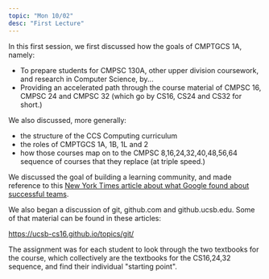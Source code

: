 ```yaml
---
topic: "Mon 10/02"
desc: "First Lecture"
---
```


In this first session, we first discussed how the goals of CMPTGCS 1A, namely:

* To prepare students for CMPSC&nbsp;130A, other upper division coursework, and research in Computer Science, by...
* Providing an accelerated path through the course material of CMPSC&nbsp;16, CMPSC&nbsp;24 and CMPSC&nbsp;32 
    (which go by CS16, CS24 and CS32 for short.)
    
We also discussed, more generally:
* the structure of the CCS Computing curriculum
* the roles of CMPTGCS 1A, 1B, 1L and 2 
* how those courses map on to the CMPSC 8,16,24,32,40,48,56,64 sequence of courses that they replace (at triple speed.)

We discussed the goal of building a learning community, and made reference to this [New York Times article about what
Google found about successful teams](http://www.nytimes.com/2016/02/28/magazine/what-google-learned-from-its-quest-to-build-the-perfect-team.html?_r=0).

We also began a discussion of git, github.com and github.ucsb.edu.  Some of that material can be found in these articles:

<https://ucsb-cs16.github.io/topics/git/>

The assignment was for each student to look through the two textbooks for the course, which collectively are the textbooks for the CS16,24,32 sequence, and find their individual "starting point". 
